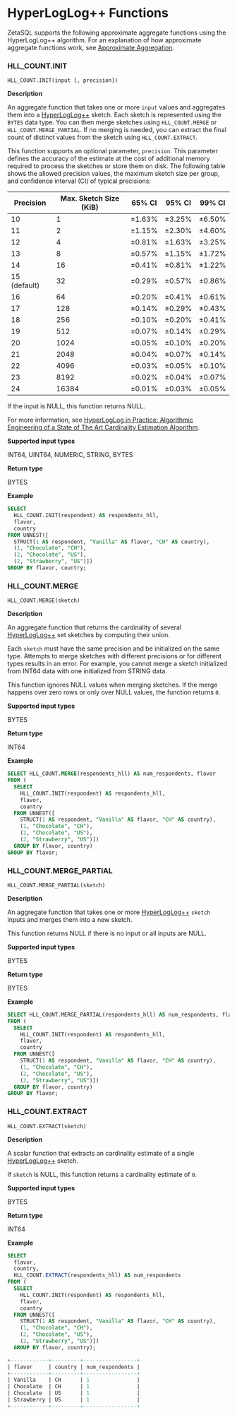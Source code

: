 

# HyperLogLog++ Functions

ZetaSQL supports the following approximate aggregate functions using
the HyperLogLog++ algorithm. For an explanation of how approximate aggregate
functions work, see [Approximate Aggregation][approximate-aggregation-concept].

### HLL_COUNT.INIT
```
HLL_COUNT.INIT(input [, precision])
```

**Description**

An aggregate function that takes one or more `input` values and aggregates them
into a [HyperLogLog++][hll-link-to-hyperloglog-wikipedia] sketch. Each sketch
is represented using the `BYTES` data type. You can then merge sketches using
`HLL_COUNT.MERGE` or `HLL_COUNT.MERGE_PARTIAL`. If no merging is needed,
you can extract the final count of distinct values from the sketch using
`HLL_COUNT.EXTRACT`.

This function supports an optional parameter, `precision`. This parameter
defines the accuracy of the estimate at the cost of additional memory required
to process the sketches or store them on disk. The following table shows the
allowed precision values, the maximum sketch size per group, and confidence
interval (CI) of typical precisions:

|   Precision  | Max. Sketch Size (KiB) | 65% CI | 95% CI | 99% CI |
|--------------|------------------------|--------|--------|--------|
| 10           | 1                      | ±1.63% | ±3.25% | ±6.50% |
| 11           | 2                      | ±1.15% | ±2.30% | ±4.60% |
| 12           | 4                      | ±0.81% | ±1.63% | ±3.25% |
| 13           | 8                      | ±0.57% | ±1.15% | ±1.72% |
| 14           | 16                     | ±0.41% | ±0.81% | ±1.22% |
| 15 (default) | 32                     | ±0.29% | ±0.57% | ±0.86% |
| 16           | 64                     | ±0.20% | ±0.41% | ±0.61% |
| 17           | 128                    | ±0.14% | ±0.29% | ±0.43% |
| 18           | 256                    | ±0.10% | ±0.20% | ±0.41% |
| 19           | 512                    | ±0.07% | ±0.14% | ±0.29% |
| 20           | 1024                   | ±0.05% | ±0.10% | ±0.20% |
| 21           | 2048                   | ±0.04% | ±0.07% | ±0.14% |
| 22           | 4096                   | ±0.03% | ±0.05% | ±0.10% |
| 23           | 8192                   | ±0.02% | ±0.04% | ±0.07% |
| 24           | 16384                  | ±0.01% | ±0.03% | ±0.05% |

If the input is NULL, this function returns NULL.

For more information, see
[HyperLogLog in Practice: Algorithmic Engineering of a State of The Art Cardinality Estimation Algorithm][hll-link-to-research-whitepaper].

**Supported input types**

INT64, UINT64, NUMERIC, STRING, BYTES

**Return type**

BYTES

**Example**

```sql
SELECT
  HLL_COUNT.INIT(respondent) AS respondents_hll,
  flavor,
  country
FROM UNNEST([
  STRUCT(1 AS respondent, "Vanilla" AS flavor, "CH" AS country),
  (1, "Chocolate", "CH"),
  (2, "Chocolate", "US"),
  (2, "Strawberry", "US")])
GROUP BY flavor, country;
```

### HLL_COUNT.MERGE
```
HLL_COUNT.MERGE(sketch)
```

**Description**

An aggregate function that returns the cardinality of several
[HyperLogLog++][hll-link-to-research-whitepaper] set sketches by computing their union.

Each `sketch` must have the same precision and be initialized on the same type.
Attempts to merge sketches with different precisions or for different types
results in an error. For example, you cannot merge a sketch initialized
from INT64 data with one initialized from STRING data.

This function ignores NULL values when merging sketches. If the merge happens
over zero rows or only over NULL values, the function returns `0`.

**Supported input types**

BYTES

**Return type**

INT64

**Example**

```sql
SELECT HLL_COUNT.MERGE(respondents_hll) AS num_respondents, flavor
FROM (
  SELECT
    HLL_COUNT.INIT(respondent) AS respondents_hll,
    flavor,
    country
  FROM UNNEST([
    STRUCT(1 AS respondent, "Vanilla" AS flavor, "CH" AS country),
    (1, "Chocolate", "CH"),
    (2, "Chocolate", "US"),
    (2, "Strawberry", "US")])
  GROUP BY flavor, country)
GROUP BY flavor;
```

### HLL_COUNT.MERGE_PARTIAL
```
HLL_COUNT.MERGE_PARTIAL(sketch)
```

**Description**

An aggregate function that takes one or more
[HyperLogLog++][hll-link-to-research-whitepaper] `sketch`
inputs and merges them into a new sketch.

This function returns NULL if there is no input or all inputs are NULL.

**Supported input types**

BYTES

**Return type**

BYTES

**Example**

```sql
SELECT HLL_COUNT.MERGE_PARTIAL(respondents_hll) AS num_respondents, flavor
FROM (
  SELECT
    HLL_COUNT.INIT(respondent) AS respondents_hll,
    flavor,
    country
  FROM UNNEST([
    STRUCT(1 AS respondent, "Vanilla" AS flavor, "CH" AS country),
    (1, "Chocolate", "CH"),
    (2, "Chocolate", "US"),
    (2, "Strawberry", "US")])
  GROUP BY flavor, country)
GROUP BY flavor;
```

### HLL_COUNT.EXTRACT
```
HLL_COUNT.EXTRACT(sketch)
```

**Description**

A scalar function that extracts an cardinality estimate of a single
[HyperLogLog++][hll-link-to-research-whitepaper] sketch.

If `sketch` is NULL, this function returns a cardinality estimate of `0`.

**Supported input types**

BYTES

**Return type**

INT64

**Example**

```sql
SELECT
  flavor,
  country,
  HLL_COUNT.EXTRACT(respondents_hll) AS num_respondents
FROM (
  SELECT
    HLL_COUNT.INIT(respondent) AS respondents_hll,
    flavor,
    country
  FROM UNNEST([
    STRUCT(1 AS respondent, "Vanilla" AS flavor, "CH" AS country),
    (1, "Chocolate", "CH"),
    (2, "Chocolate", "US"),
    (2, "Strawberry", "US")])
  GROUP BY flavor, country);

+------------+---------+-----------------+
| flavor     | country | num_respondents |
+------------+---------+-----------------+
| Vanilla    | CH      | 1               |
| Chocolate  | CH      | 1               |
| Chocolate  | US      | 1               |
| Strawberry | US      | 1               |
+------------+---------+-----------------+
```

[hll-link-to-hyperloglog-wikipedia]: https://en.wikipedia.org/wiki/HyperLogLog
[hll-link-to-research-whitepaper]: https://research.google.com/pubs/pub40671.html
[hll-link-to-approx-count-distinct]: #approx_count_distinct
[approximate-aggregation-concept]: https://github.com/google/zetasql/blob/master/docs/approximate-aggregation


